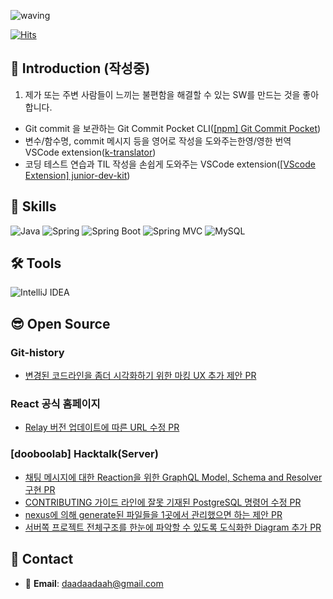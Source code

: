 ![waving](https://capsule-render.vercel.app/api?type=waving&height=200&text=daadaadaah&fontAlign=70&fontAlignY=40&color=timeAuto)

[![Hits](https://hits.seeyoufarm.com/api/count/incr/badge.svg?url=https%3A%2F%2Fgithub.com%2Fdaadaadaah%2Fhit-counter&count_bg=%23FF9400&title_bg=%23212349&icon=&icon_color=%23E7E7E7&title=hits&edge_flat=false)](https://hits.seeyoufarm.com)

## 👋 Introduction (작성중) 
1. 제가 또는 주변 사람들이 느끼는 불편함을 해결할 수 있는 SW를 만드는 것을 좋아합니다.
- Git commit 을 보관하는  Git Commit Pocket CLI([[npm] Git Commit Pocket](https://github.com/daadaadaah/commit-pocket))
- 변수/함수명, commit  메시지 등을 영어로 작성을 도와주는한영/영한 번역 VSCode extension([k-translator](https://github.com/daadaadaah/k-translator))
- 코딩 테스트 연습과 TIL 작성을 손쉽게 도와주는 VSCode extension([[VScode Extension] junior-dev-kit](https://github.com/daadaadaah/junior-dev-kit))



## 🔨 Skills

![Java](https://img.shields.io/badge/-Java-007396?logo=java&logoColor=white)
![Spring](https://img.shields.io/badge/Spring-6DB33F.svg?&flat&logo=Spring&logoColor=white)
![Spring Boot](https://img.shields.io/badge/-Spring%20Boot-6DB33F?logo=spring%20boot&logoColor=white)
![Spring MVC](https://img.shields.io/badge/-Spring%20MVC-6DB33F)
![MySQL](https://img.shields.io/badge/-MySQL-4479A1?logo=mysql&logoColor=white)

## 🛠 Tools

![IntelliJ IDEA](https://img.shields.io/badge/-IntelliJ%20IDEA-FF0000?logo=intellij%20idea&logoColor=white)

## 😎 Open Source
### Git-history
- [변경된 코드라인을 좀더 시각화하기 위한 마킹 UX 추가 제안 PR](https://github.com/pomber/git-history/pull/178)

### React 공식 홈페이지
- [Relay 버전 업데이트에 따른 URL 수정 PR](https://github.com/reactjs/reactjs.org/commit/dab7441b1eb0098823de7b075473dbd15c437723)

### [dooboolab] Hacktalk(Server)
- [채팅 메시지에 대한 Reaction을 위한 GraphQL Model, Schema and Resolver 구현 PR](https://github.com/dooboolab/hackatalk-server/pull/76)
- [CONTRIBUTING 가이드 라인에 잘못 기재된 PostgreSQL 명령어 수정 PR](https://github.com/dooboolab/hackatalk/pull/166)
- [nexus에 의해 generate된 파일들을 1곳에서 관리했으면 하는 제안 PR](https://github.com/dooboolab/hackatalk/pull/171)
- [서버쪽 프로젝트 전체구조를 한눈에 파악할 수 있도록 도식화한 Diagram 추가 PR](https://github.com/dooboolab/hackatalk/pull/285)


## 📨 Contact

- 📧 **Email**: daadaadaah@gmail.com
